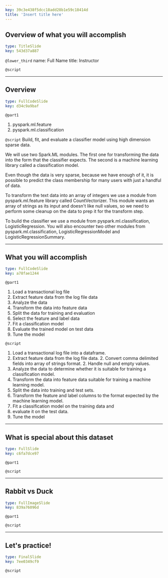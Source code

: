 ```yaml
---
key: 39c3e438f5dcc18add28b1e59c18414d
title: 'Insert title here'
---
```


## Overview of what you will accomplish

```yaml
type: TitleSlide
key: 543d37a887
```

`@lower_third`
name: Full Name
title: Instructor

`@script`


---

## Overview

```yaml
type: FullCodeSlide
key: d34c9a9baf
```

`@part1`
1. pyspark.ml.feature
2. pyspark.ml.classification

`@script`
Build, fit, and evaluate a classifier model using high dimension sparse data.

We will use two Spark.ML modules. The first one for transforming the data into the form that the classifier expects. The second is a machine learning library called a classification model.

Even though the data is very sparse, because we have enough of it, it is possible to predict the class membership for many users with just a handful of data. 

To transform the text data into an array of integers we use a module from pyspark.ml.feature library called CountVectorizer. This module wants an array of strings as its input and doesn't like null values, so we need to perform some cleanup on the data to prep it for the transform step. 

To build the classifier we use a module from pyspark.ml.classification, LogisticRegression.  You will also encounter two other modules from pyspark.ml.classification, LogisticRegressionModel and LogisticRegressionSummary.

---

## What you will accomplish

```yaml
type: FullCodeSlide
key: a78fae1244
```

`@part1`
1. Load a transactional log file
2. Extract feature data from the log file data
3. Analyze the data 
3. Transform the data into feature data
4. Split the data for training and evaluation
5. Select the feature and label data
6. Fit a classification model 
7. Evaluate the trained model on test data
7. Tune the model

`@script`
1. Load a transactional log file into a dataframe.
2. Extract feature data from the log file data.
	2. Convert comma delimited fields into array of strings format.
	2. Handle null and empty values.
3. Analyze the data to determine whether it is suitable for training a classification model.
3. Transform the data into feature data suitable for training a machine learning model.
4. Split the data into training and test sets.
5. Transform the feature and label columns to the format expected by the machine learning model.
6. Fit a classification model on the training data and 
7. evaluate it on the test data.
7. Tune the model

---

## What is special about this dataset

```yaml
type: FullSlide
key: c6fa7dce97
```

`@part1`


`@script`


---

## Rabbit vs Duck

```yaml
type: FullImageSlide
key: 839a76096d
```

`@part1`


`@script`


---

## Let's practice!

```yaml
type: FinalSlide
key: 7ee0349cf9
```

`@script`
